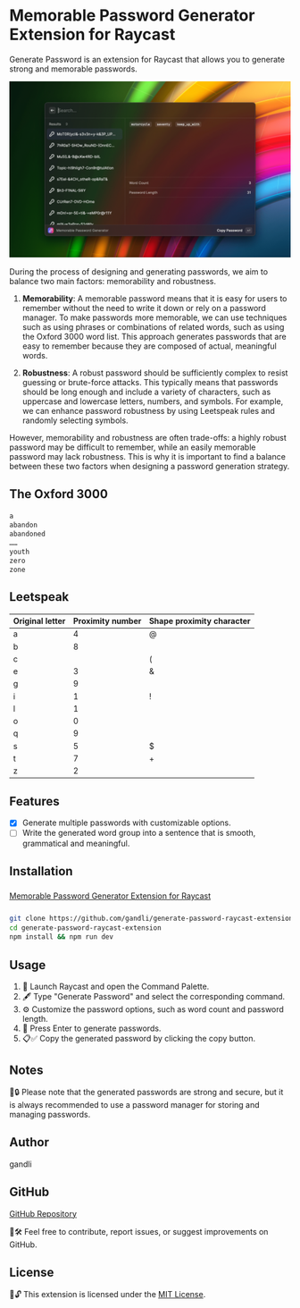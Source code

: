 # Memorable Password Generator Extension for Raycast

Generate Password is an extension for Raycast that allows you to generate strong and memorable passwords.

![screenshot](./metadata/memorable-generate-password-1.png)

During the process of designing and generating passwords, we aim to balance two main factors: memorability and robustness.

1. **Memorability**: A memorable password means that it is easy for users to remember without the need to write it down or rely on a password manager. To make passwords more memorable, we can use techniques such as using phrases or combinations of related words, such as using the Oxford 3000 word list. This approach generates passwords that are easy to remember because they are composed of actual, meaningful words.

2. **Robustness**: A robust password should be sufficiently complex to resist guessing or brute-force attacks. This typically means that passwords should be long enough and include a variety of characters, such as uppercase and lowercase letters, numbers, and symbols. For example, we can enhance password robustness by using Leetspeak rules and randomly selecting symbols.

However, memorability and robustness are often trade-offs: a highly robust password may be difficult to remember, while an easily memorable password may lack robustness. This is why it is important to find a balance between these two factors when designing a password generation strategy.

## The Oxford 3000

```
a
abandon
abandoned
……
youth
zero
zone
```

## Leetspeak

Original letter | Proximity number | Shape proximity character
---------|----------|----------
a        | 4        | @
b        | 8        |
c        |          | (
e        | 3        | &
g        | 9        | 
i        | 1        | !
l        | 1        | |
o        | 0        |
q        | 9        |
s        | 5        | $
t        | 7        | +
z        | 2        | 

## Features

- [x] Generate multiple passwords with customizable options.
- [ ] Write the generated word group into a sentence that is smooth, grammatical and meaningful.

## Installation

### 

[Memorable Password Generator Extension for Raycast]()

### 

```bash
git clone https://github.com/gandli/generate-password-raycast-extension
cd generate-password-raycast-extension
npm install && npm run dev
```

## Usage

1. 🚀 Launch Raycast and open the Command Palette.
2. 🖋️ Type "Generate Password" and select the corresponding command.
3. ⚙️ Customize the password options, such as word count and password length.
4. 🔑 Press Enter to generate passwords.
5. 📋✅ Copy the generated password by clicking the copy button.

## Notes

📝🔒 Please note that the generated passwords are strong and secure, but it is always recommended to use a password manager for storing and managing passwords.

## Author

gandli

## GitHub

[GitHub Repository](https://github.com/gandli/generate-password-raycast-extension)

🐞🛠️ Feel free to contribute, report issues, or suggest improvements on GitHub.

## License

📜🔓 This extension is licensed under the [MIT License](https://opensource.org/licenses/MIT).
